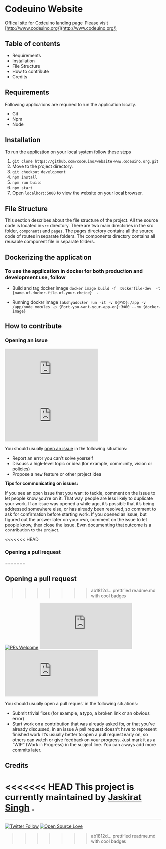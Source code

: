 # Codeuino Website

Offical site for Codeuino landing page. Please visit [http://www.codeuino.org/](http://www.codeuino.org/)

## Table of contents

- Requirements
- Installation
- File Structure
- How to contribute
- Credits

## Requirements

Following applications are required to run the application locally.

- Git
- Npm
- Node

## Installation

To run the application on your local system follow these steps

 1. `git clone https://github.com/codeuino/website-www.codeuino.org.git`
 2. Move to the project directory.
 3. `git checkout development`
 4. `npm install`
 5. `npm run build`
 6. `npm start`
 7. Open `localhost:5000` to view the website on your local browser.

## File Structure

This section describes about the file structure of the project.
All the source code is located in `src` directory.
There are two main directories in the src folder, `components` and `pages`.
The pages directory contains all the source code of routes in separate folders.
The components directory contains all reusable component file in separate folders.

## Dockerizing the application

### To use the application in docker for both production and development use, follow

- Build and tag docker image ` docker image build -f  Dockerfile-dev  -t {name-of-docker-file-of-your-choice}  . `

- Running docker image ` lakshyadocker run -it -v ${PWD}:/app -v /app/node_modules -p {Port-you-want-your-app-on}:3000 --rm {docker-image} `

## How to contribute

### Opening an issue

[![GitHub issues](https://img.shields.io/github/issues/codeuino/website-www.codeuino.org?logo=github)](https://github.com/codeuino/website-www.codeuino.org/issues) ![GitHub closed issues](https://img.shields.io/github/issues-closed/codeuino/website-www.codeuino.org?logo=github)

You should usually [open an issue](https://github.com/codeuino/website-www.codeuino.org/issues/new) in the following situations:

- Report an error you can’t solve yourself
- Discuss a high-level topic or idea (for example, community, vision or policies)
- Propose a new feature or other project idea

**Tips for communicating on issues:**

If you see an open issue that you want to tackle, comment on the issue to let people know you’re on it. That way, people are less likely to duplicate your work.
If an issue was opened a while ago, it’s possible that it’s being addressed somewhere else, or has already been resolved, so comment to ask for confirmation before starting work.
If you opened an issue, but figured out the answer later on your own, comment on the issue to let people know, then close the issue. Even documenting that outcome is a contribution to the project.

<<<<<<< HEAD
### Opening a pull request
=======
## Opening a pull request
>>>>>>> ab1812d... prettified readme.md with cool badges

[![PRs Welcome](https://img.shields.io/badge/PRs-welcome-brightgreen.svg?logo=github)](http://makeapullrequest.com) ![GitHub pull requests](https://img.shields.io/github/issues-pr-raw/codeuino/website-www.codeuino.org?logo=git&logoColor=white) ![GitHub contributors](https://img.shields.io/github/contributors/codeuino/website-www.codeuino.org?logo=github)

You should usually open a pull request in the following situations:

- Submit trivial fixes (for example, a typo, a broken link or an obvious error)
- Start work on a contribution that was already asked for, or that you’ve already discussed, in an issue
A pull request doesn’t have to represent finished work. It’s usually better to open a pull request early on, so others can watch or give feedback on your progress. Just mark it as a “WIP” (Work in Progress) in the subject line. You can always add more commits later.

## Credits

<<<<<<< HEAD
This project is currently maintained by [Jaskirat Singh](https://github.com/jaskirat2000) .
=======
---

[![Twitter Follow](https://img.shields.io/twitter/follow/codeuino?style=social)](https://twitter.com/codeuino) [![Open Source Love](https://badges.frapsoft.com/os/v2/open-source.svg?v=103)](https://github.com/codeuino/Social-Platform-Donut)
>>>>>>> ab1812d... prettified readme.md with cool badges
